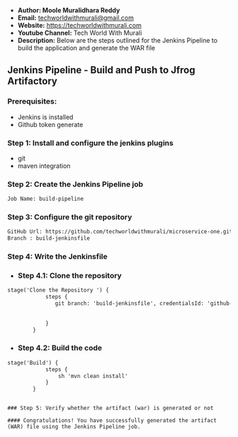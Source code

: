 + <b>Author: Moole Muralidhara Reddy</b></br>
+ <b>Email:</b> techworldwithmurali@gmail.com</br>
+ <b>Website:</b> https://techworldwithmurali.com </br>
+ <b>Youtube Channel:</b> Tech World With Murali</br>
+ <b>Description:</b> Below are the steps outlined for the Jenkins Pipeline to build the application and generate the WAR file</br>

## Jenkins Pipeline - Build and Push to Jfrog Artifactory

### Prerequisites:
  + Jenkins is installed
  + Github token generate

### Step 1: Install and configure the jenkins plugins
  + git
  + maven integration
  
### Step 2: Create the Jenkins Pipeline job
```xml
Job Name: build-pipeline
```
### Step 3: Configure the git repository
```xml
GitHub Url: https://github.com/techworldwithmurali/microservice-one.git
Branch : build-jenkinsfile
```
### Step 4: Write the Jenkinsfile
  + ### Step 4.1: Clone the repository 
```xml
stage('Clone the Repository ') {
            steps {
               git branch: 'build-jenkinsfile', credentialsId: 'github-credentials', url: 'https://github.com/techworldwithmurali/microservice-one.git'
               
               
            }
        }
```
  + ### Step 4.2: Build the code
```xml
stage('Build') {
            steps {
                sh 'mvn clean install'
            }
        }
```

  
```

### Step 5: Verify whether the artifact (war) is generated or not

#### Congratulations! You have successfully generated the artifact (WAR) file using the Jenkins Pipeline job.

